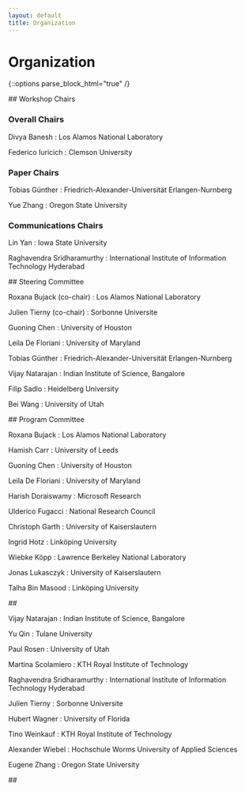 ```yaml
---
layout: default
title: Organization
---
```


# Organization

{::options parse_block_html="true" /}

<div class="left">
## Workshop Chairs

### Overall Chairs

Divya Banesh
: Los Alamos National Laboratory

Federico Iuricich
: Clemson University

### Paper Chairs

Tobias Günther
: Friedrich-Alexander-Universität Erlangen-Nurnberg

Yue Zhang
: Oregon State University 
  
### Communications Chairs
  
Lin Yan
: Iowa State University

Raghavendra Sridharamurthy
: International Institute of Information Technology Hyderabad
</div>

<div class="right">
## Steering Committee

Roxana Bujack (co-chair)
: Los Alamos National Laboratory
  
Julien Tierny (co-chair)
: Sorbonne Universite
  
Guoning Chen
: University of Houston

Leila De Floriani
: University of Maryland

Tobias Günther
: Friedrich-Alexander-Universität Erlangen-Nurnberg
  
Vijay	Natarajan
: Indian Institute of Science, Bangalore

Filip Sadlo
: Heidelberg University

Bei Wang
: University of Utah

</div>
<div class="left">
## Program Committee

Roxana Bujack
: Los Alamos National Laboratory
 
Hamish Carr
: University of Leeds
 
Guoning Chen
: University of Houston
 
Leila De Floriani
: University of Maryland
 
Harish Doraiswamy
: Microsoft Research
 
Ulderico Fugacci
: National Research Council
 
Christoph Garth
: University of Kaiserslautern
 
Ingrid Hotz
: Linköping University
 
Wiebke Köpp
: Lawrence Berkeley National Laboratory
 
Jonas Lukasczyk
: University of Kaiserslautern
 
Talha Bin Masood
: Linköping University


</div>
  
<div class="right">
## &nbsp;
 
Vijay Natarajan
: Indian Institute of Science, Bangalore
 
Yu Qin
: Tulane University
 
Paul Rosen
: University of Utah
 
Martina Scolamiero
: KTH Royal Institute of Technology
 
Raghavendra Sridharamurthy
: International Institute of Information Technology Hyderabad
 
Julien Tierny
: Sorbonne Universite
 
Hubert Wagner
: University of Florida
 
Tino Weinkauf
: KTH Royal Institute of Technology
 
Alexander Wiebel
: Hochschule Worms University of Applied Sciences
 
Eugene Zhang
: Oregon State University

</div>
  
<div class="right">
## &nbsp;

</div>


